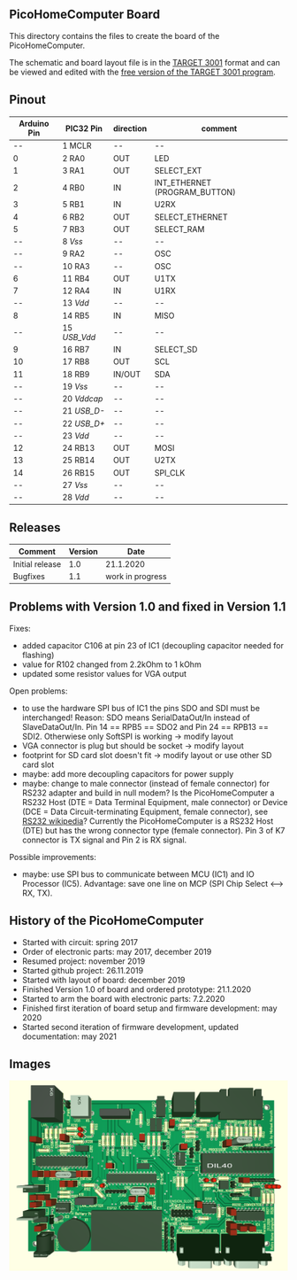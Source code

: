 ## PicoHomeComputer Board

This directory contains the files to create the board of the PicoHomeComputer.

The schematic and board layout file is in the [TARGET 3001](https://ibfriedrich.com/en/index.html) format and 
can be viewed and edited with the [free version of the TARGET 3001 program](https://de.beta-layout.com/downloads/).

Pinout
------

Arduino Pin | PIC32 Pin    | direction | comment
------------|--------------|-----------|------------------
--          | 1 MCLR       | --        | --
0           | 2 RA0        | OUT       | LED
1           | 3 RA1        | OUT       | SELECT_EXT
2           | 4 RB0        | IN        | INT_ETHERNET (PROGRAM_BUTTON)
3           | 5 RB1        | IN        | U2RX
4           | 6 RB2        | OUT       | SELECT_ETHERNET
5           | 7 RB3        | OUT       | SELECT_RAM
--          | 8 _Vss_      | --        | --
--          | 9 RA2        | --        | OSC
--          | 10 RA3       | --        | OSC
6           | 11 RB4       | OUT       | U1TX
7           | 12 RA4       | IN        | U1RX
--          | 13 _Vdd_     | --        | --
8           | 14 RB5       | IN        | MISO
--          | 15 _USB_Vdd_ | --        | --
9           | 16 RB7       | IN        | SELECT_SD
10          | 17 RB8       | OUT       | SCL
11          | 18 RB9       | IN/OUT    | SDA
--          | 19 _Vss_     | --        | --
--          | 20 _Vddcap_  | --        | --
--          | 21 _USB_D-_  | --        | --
--          | 22 _USB_D+_  | --        | --
--          | 23 _Vdd_     | --        | --
12          | 24 RB13      | OUT       | MOSI
13          | 25 RB14      | OUT       | U2TX
14          | 26 RB15      | OUT       | SPI_CLK
--          | 27 _Vss_     | --        | --
--          | 28 _Vdd_     | --        | --

Releases
--------

Comment           | Version | Date
------------------|---------|------------------
Initial release   | 1.0     | 21.1.2020
Bugfixes          | 1.1     | work in progress


Problems with Version 1.0 and fixed in Version 1.1
--------------------------------------------------

Fixes:
- added capacitor C106 at pin 23 of IC1 (decoupling capacitor needed for flashing)
- value for R102 changed from 2.2kOhm to 1 kOhm
- updated some resistor values for VGA output

Open problems:
- to use the hardware SPI bus of IC1 the pins SDO and SDI must be interchanged! Reason: SDO means SerialDataOut/In instead of SlaveDataOut/In. Pin 14 == RPB5 == SDO2 and Pin 24 == RPB13 == SDI2. Otherwiese only SoftSPI is working -> modify layout
- VGA connector is plug but should be socket -> modify layout
- footprint for SD card slot doesn't fit -> modify layout or use other SD card slot
- maybe: add more decoupling capacitors for power supply
- maybe: change to male connector (instead of female connector) for RS232 adapter and build in null modem? Is the PicoHomeComputer a RS232 Host (DTE = Data Terminal Equipment, male connector) or Device (DCE = Data Circuit-terminating Equipment, female connector), see [RS232 wikipedia](https://en.wikipedia.org/wiki/RS-232)? Currently the PicoHomeComputer is a RS232 Host (DTE) but has the wrong connector type (female connector). Pin 3 of K7 connector is TX signal and Pin 2 is RX signal.

Possible improvements:
- maybe: use SPI bus to communicate between MCU (IC1) and IO Processor (IC5). Advantage: save one line on MCP (SPI Chip Select <--> RX, TX).

History of the PicoHomeComputer
-------------------------------

- Started with circuit: spring 2017
- Order of electronic parts: may 2017, december 2019
- Resumed project: november 2019
- Started github project: 26.11.2019
- Started with layout of board: december 2019
- Finished Version 1.0 of board and ordered prototype: 21.1.2020
- Started to arm the board with electronic parts: 7.2.2020
- Finished first iteration of board setup and firmware development: may 2020
- Started second iteration of firmware development, updated documentation: may 2021

Images
------

<img src="RetroHomeComputer_V1.0_board.png" alt="Board V 1.0" >
